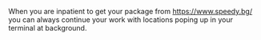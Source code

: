 When you are inpatient to get your package from https://www.speedy.bg/ you can always continue your work with locations poping up in your terminal at background.
